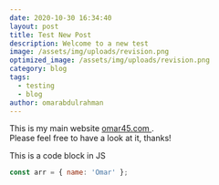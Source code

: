 ```yaml
---
date: 2020-10-30 16:34:40
layout: post
title: Test New Post
description: Welcome to a new test
image: /assets/img/uploads/revision.png
optimized_image: /assets/img/uploads/revision.png
category: blog
tags:
  - testing
  - blog
author: omarabdulrahman
---
```


This is my main website <a href='https://Omar45.com'> omar45.com </a>.
<br>
Please feel free to have a look at it, thanks!

This is a code block in JS

```js
const arr = { name: 'Omar' };
```
